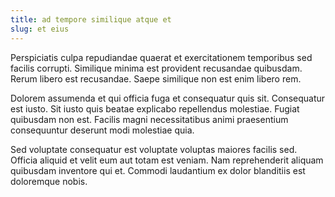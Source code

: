 ```yaml
---
title: ad tempore similique atque et
slug: et eius
---
```


Perspiciatis culpa repudiandae quaerat et exercitationem temporibus sed facilis corrupti. Similique minima est provident recusandae quibusdam. Rerum libero est recusandae. Saepe similique non est enim libero rem.

Dolorem assumenda et qui officia fuga et consequatur quis sit. Consequatur est iusto. Sit iusto quis beatae explicabo repellendus molestiae. Fugiat quibusdam non est. Facilis magni necessitatibus animi praesentium consequuntur deserunt modi molestiae quia.

Sed voluptate consequatur est voluptate voluptas maiores facilis sed. Officia aliquid et velit eum aut totam est veniam. Nam reprehenderit aliquam quibusdam inventore qui et. Commodi laudantium ex dolor blanditiis est doloremque nobis.
